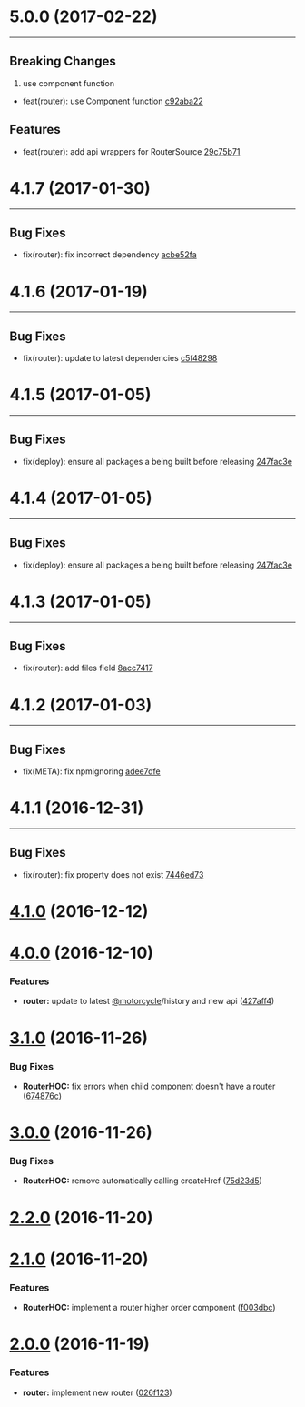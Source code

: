 # 5.0.0 (2017-02-22)
---

## Breaking Changes

1. use component function
  - feat(router): use Component function [c92aba22](https://github.com/motorcyclejs/router/commits/c92aba229ca8cff16cbdf4d3b33ad8cbb548561f)

## Features

- feat(router): add api wrappers for RouterSource [29c75b71](https://github.com/motorcyclejs/router/commits/29c75b71ad78ebb2f1f48cdb68e40dc3cd449965)

# 4.1.7 (2017-01-30)
---

## Bug Fixes

- fix(router): fix incorrect dependency [acbe52fa](https://github.com/motorcyclejs/router/commits/acbe52fa1c716bc72e2bf4bf3f2be41b494fe306)

# 4.1.6 (2017-01-19)
---

## Bug Fixes

- fix(router): update to latest dependencies [c5f48298](https://github.com/motorcyclejs/router/commits/c5f48298348b428aecd9763a9fcd517cf392b459)

# 4.1.5 (2017-01-05)
---

## Bug Fixes

- fix(deploy): ensure all packages a being built before releasing [247fac3e](https://github.com/motorcyclejs/router/commits/247fac3ecbc1110343a0c48ee6c9fe1cad0b95d7)

# 4.1.4 (2017-01-05)
---

## Bug Fixes

- fix(deploy): ensure all packages a being built before releasing [247fac3e](https://github.com/motorcyclejs/router/commits/247fac3ecbc1110343a0c48ee6c9fe1cad0b95d7)

# 4.1.3 (2017-01-05)
---

## Bug Fixes

- fix(router): add files field [8acc7417](https://github.com/motorcyclejs/router/commits/8acc74171cdb7aaf0eb730942ef3f27fa0770421)

# 4.1.2 (2017-01-03)
---

## Bug Fixes

- fix(META): fix npmignoring [adee7dfe](https://github.com/motorcyclejs/router/commits/adee7dfeaf56820919d290194dd2a575a1b2ff03)

# 4.1.1 (2016-12-31)
---

## Bug Fixes

- fix(router): fix property does not exist [7446ed73](https://github.com/motorcyclejs/router/commits/7446ed73410d58ada4ac336dcb485e7f5b1b200e)


<a name="4.1.0"></a>
# [4.1.0](https://github.com/motorcyclejs/router/compare/v4.0.0...v4.1.0) (2016-12-12)



<a name="4.0.0"></a>
# [4.0.0](https://github.com/motorcyclejs/router/compare/v3.1.0...v4.0.0) (2016-12-10)


### Features

* **router:** update to latest [@motorcycle](https://github.com/motorcycle)/history and new api ([427aff4](https://github.com/motorcyclejs/router/commit/427aff4))



<a name="3.1.0"></a>
# [3.1.0](https://github.com/motorcyclejs/router/compare/v3.0.0...v3.1.0) (2016-11-26)


### Bug Fixes

* **RouterHOC:** fix errors when child component doesn't have a router ([674876c](https://github.com/motorcyclejs/router/commit/674876c))



<a name="3.0.0"></a>
# [3.0.0](https://github.com/motorcyclejs/router/compare/v2.2.0...v3.0.0) (2016-11-26)


### Bug Fixes

* **RouterHOC:** remove automatically calling createHref ([75d23d5](https://github.com/motorcyclejs/router/commit/75d23d5))



<a name="2.2.0"></a>
# [2.2.0](https://github.com/motorcyclejs/router/compare/v2.1.0...v2.2.0) (2016-11-20)



<a name="2.1.0"></a>
# [2.1.0](https://github.com/motorcyclejs/router/compare/v2.0.0...v2.1.0) (2016-11-20)


### Features

* **RouterHOC:** implement a router higher order component ([f003dbc](https://github.com/motorcyclejs/router/commit/f003dbc))



<a name="2.0.0"></a>
# [2.0.0](https://github.com/motorcyclejs/router/compare/026f123...v2.0.0) (2016-11-19)


### Features

* **router:** implement new router ([026f123](https://github.com/motorcyclejs/router/commit/026f123))


